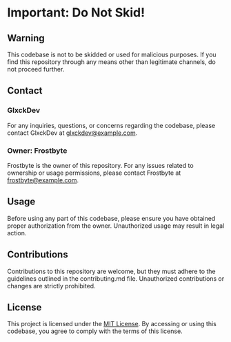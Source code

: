 # Important: Do Not Skid!

## Warning

This codebase is not to be skidded or used for malicious purposes. If you find this repository through any means other than legitimate channels, do not proceed further.

## Contact

### GlxckDev

For any inquiries, questions, or concerns regarding the codebase, please contact GlxckDev at [glxckdev@example.com](mailto:glxckdev@example.com).

### Owner: Frostbyte

Frostbyte is the owner of this repository. For any issues related to ownership or usage permissions, please contact Frostbyte at [frostbyte@example.com](mailto:frostbyte@example.com).

## Usage

Before using any part of this codebase, please ensure you have obtained proper authorization from the owner. Unauthorized usage may result in legal action.

## Contributions

Contributions to this repository are welcome, but they must adhere to the guidelines outlined in the contributing.md file. Unauthorized contributions or changes are strictly prohibited.

## License

This project is licensed under the [MIT License](LICENSE). By accessing or using this codebase, you agree to comply with the terms of this license.
